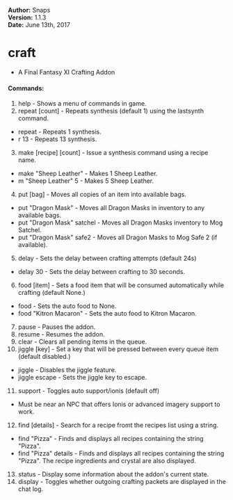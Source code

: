 **Author:**  Snaps<br>
**Version:**  1.1.3<br>
**Date:** June 13th, 2017<br>

# craft #

* A Final Fantasy XI Crafting Addon

#### Commands: ####
1. help - Shows a menu of commands in game.
2. repeat [count] - Repeats synthesis (default 1) using the lastsynth command.
- repeat - Repeats 1 synthesis.
- r 13 - Repeats 13 synthesis.
3. make [recipe] [count] - Issue a synthesis command using a recipe name.
- make "Sheep Leather" - Makes 1 Sheep Leather.
- m "Sheep Leather" 5 - Makes 5 Sheep Leather.
4. put [bag] - Moves all copies of an item into available bags.
- put "Dragon Mask" - Moves all Dragon Masks in inventory to any available bags.
- put "Dragon Mask" satchel - Moves all Dragon Masks inventory to Mog Satchel.
- put "Dragon Mask" safe2 - Moves all Dragon Masks to Mog Safe 2 (if available).
5. delay - Sets the delay between crafting attempts (default 24s)
- delay 30 - Sets the delay between crafting to 30 seconds.
6. food [item] - Sets a food item that will be consumed automatically while crafting (default None.)
- food - Sets the auto food to None.
- food "Kitron Macaron" - Sets the auto food to Kitron Macaron.
7. pause - Pauses the addon.
8. resume - Resumes the addon.
9. clear - Clears all pending items in the queue.
10. jiggle [key] - Set a key that will be pressed between every queue item (default disabled.)
- jiggle - Disables the jiggle feature.
- jiggle escape - Sets the jiggle key to escape.
11. support - Toggles auto support/ionis (default off)
- Must be near an NPC that offers Ionis or advanced imagery support to work.
12. find [details] - Search for a recipe fromt the recipes list using a string.
- find "Pizza" - Finds and displays all recipes containing the string "Pizza".
- find "Pizza" details - Finds and displays all recipes containing the string "Pizza".  The recipe ingredients and crystal are also displayed.
13. status - Display some information about the addon's current state.
14. display - Toggles whether outgoing crafting packets are displayed in the chat log.
